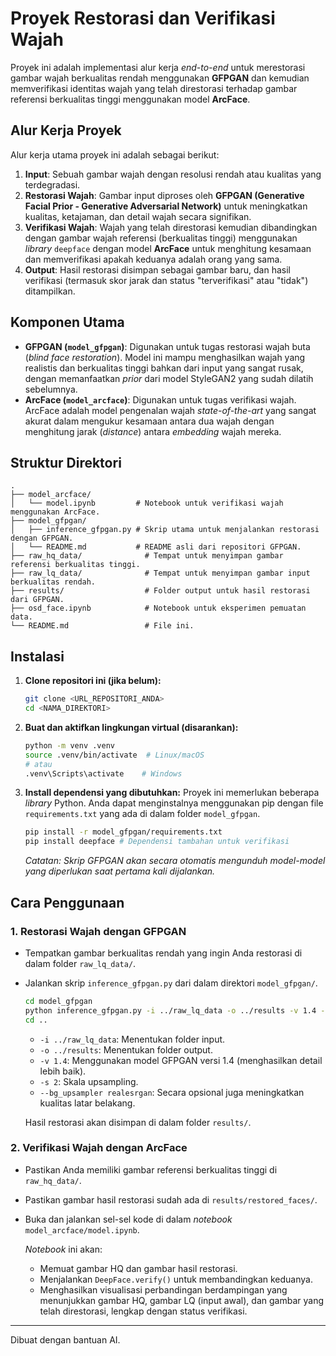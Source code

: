 # Proyek Restorasi dan Verifikasi Wajah

Proyek ini adalah implementasi alur kerja _end-to-end_ untuk merestorasi gambar wajah berkualitas rendah menggunakan **GFPGAN** dan kemudian memverifikasi identitas wajah yang telah direstorasi terhadap gambar referensi berkualitas tinggi menggunakan model **ArcFace**.

## Alur Kerja Proyek

Alur kerja utama proyek ini adalah sebagai berikut:

1.  **Input**: Sebuah gambar wajah dengan resolusi rendah atau kualitas yang terdegradasi.
2.  **Restorasi Wajah**: Gambar input diproses oleh **GFPGAN (Generative Facial Prior - Generative Adversarial Network)** untuk meningkatkan kualitas, ketajaman, dan detail wajah secara signifikan.
3.  **Verifikasi Wajah**: Wajah yang telah direstorasi kemudian dibandingkan dengan gambar wajah referensi (berkualitas tinggi) menggunakan _library_ `deepface` dengan model **ArcFace** untuk menghitung kesamaan dan memverifikasi apakah keduanya adalah orang yang sama.
4.  **Output**: Hasil restorasi disimpan sebagai gambar baru, dan hasil verifikasi (termasuk skor jarak dan status "terverifikasi" atau "tidak") ditampilkan.

## Komponen Utama

- **GFPGAN (`model_gfpgan`)**: Digunakan untuk tugas restorasi wajah buta (_blind face restoration_). Model ini mampu menghasilkan wajah yang realistis dan berkualitas tinggi bahkan dari input yang sangat rusak, dengan memanfaatkan _prior_ dari model StyleGAN2 yang sudah dilatih sebelumnya.
- **ArcFace (`model_arcface`)**: Digunakan untuk tugas verifikasi wajah. ArcFace adalah model pengenalan wajah _state-of-the-art_ yang sangat akurat dalam mengukur kesamaan antara dua wajah dengan menghitung jarak (_distance_) antara _embedding_ wajah mereka.

## Struktur Direktori

```
.
├── model_arcface/
│   └── model.ipynb         # Notebook untuk verifikasi wajah menggunakan ArcFace.
├── model_gfpgan/
│   ├── inference_gfpgan.py # Skrip utama untuk menjalankan restorasi dengan GFPGAN.
│   └── README.md           # README asli dari repositori GFPGAN.
├── raw_hq_data/              # Tempat untuk menyimpan gambar referensi berkualitas tinggi.
├── raw_lq_data/              # Tempat untuk menyimpan gambar input berkualitas rendah.
├── results/                  # Folder output untuk hasil restorasi dari GFPGAN.
├── osd_face.ipynb            # Notebook untuk eksperimen pemuatan data.
└── README.md                 # File ini.
```

## Instalasi

1.  **Clone repositori ini (jika belum):**

    ```bash
    git clone <URL_REPOSITORI_ANDA>
    cd <NAMA_DIREKTORI>
    ```

2.  **Buat dan aktifkan lingkungan virtual (disarankan):**

    ```bash
    python -m venv .venv
    source .venv/bin/activate  # Linux/macOS
    # atau
    .venv\Scripts\activate    # Windows
    ```

3.  **Install dependensi yang dibutuhkan:**
    Proyek ini memerlukan beberapa _library_ Python. Anda dapat menginstalnya menggunakan pip dengan file `requirements.txt` yang ada di dalam folder `model_gfpgan`.

    ```bash
    pip install -r model_gfpgan/requirements.txt
    pip install deepface # Dependensi tambahan untuk verifikasi
    ```

    _Catatan: Skrip GFPGAN akan secara otomatis mengunduh model-model yang diperlukan saat pertama kali dijalankan._

## Cara Penggunaan

### 1. Restorasi Wajah dengan GFPGAN

- Tempatkan gambar berkualitas rendah yang ingin Anda restorasi di dalam folder `raw_lq_data/`.
- Jalankan skrip `inference_gfpgan.py` dari dalam direktori `model_gfpgan/`.

  ```bash
  cd model_gfpgan
  python inference_gfpgan.py -i ../raw_lq_data -o ../results -v 1.4 -s 2 --bg_upsampler realesrgan
  cd ..
  ```

  - `-i ../raw_lq_data`: Menentukan folder input.
  - `-o ../results`: Menentukan folder output.
  - `-v 1.4`: Menggunakan model GFPGAN versi 1.4 (menghasilkan detail lebih baik).
  - `-s 2`: Skala upsampling.
  - `--bg_upsampler realesrgan`: Secara opsional juga meningkatkan kualitas latar belakang.

  Hasil restorasi akan disimpan di dalam folder `results/`.

### 2. Verifikasi Wajah dengan ArcFace

- Pastikan Anda memiliki gambar referensi berkualitas tinggi di `raw_hq_data/`.
- Pastikan gambar hasil restorasi sudah ada di `results/restored_faces/`.
- Buka dan jalankan sel-sel kode di dalam _notebook_ `model_arcface/model.ipynb`.

  _Notebook_ ini akan:

  - Memuat gambar HQ dan gambar hasil restorasi.
  - Menjalankan `DeepFace.verify()` untuk membandingkan keduanya.
  - Menghasilkan visualisasi perbandingan berdampingan yang menunjukkan gambar HQ, gambar LQ (input awal), dan gambar yang telah direstorasi, lengkap dengan status verifikasi.

---

Dibuat dengan bantuan AI.
